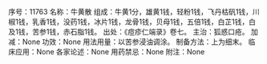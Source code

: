 序号：11763
名称：牛黄散
组成：牛黄1分，雄黄1钱，轻粉1钱，飞丹枯矾1钱，川椒1钱，乳香1钱，没药1钱，冰片1钱，龙骨1钱，贝母1钱，五倍1钱，白芷1钱，白及1钱，苦参1钱，赤石脂1钱。
出处：《痘疹仁端录》卷七。
主治：狐惑口疮。
加减：None
功效：None
用法用量：以苦参浸油调涂。
制备方法：上为细末。
临床应用：None
各家论述：None
用药禁忌：None
附注：None
